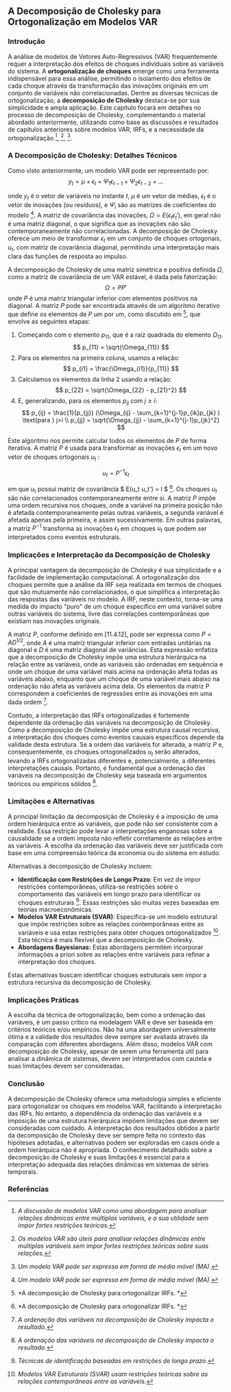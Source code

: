 ## A Decomposição de Cholesky para Ortogonalização em Modelos VAR

### Introdução

A análise de modelos de Vetores Auto-Regressivos (VAR) frequentemente requer a interpretação dos efeitos de choques individuais sobre as variáveis do sistema. A **ortogonalização de choques** emerge como uma ferramenta indispensável para essa análise, permitindo o isolamento dos efeitos de cada choque através da transformação das inovações originais em um conjunto de variáveis não correlacionadas. Dentre as diversas técnicas de ortogonalização, a **decomposição de Cholesky** destaca-se por sua simplicidade e ampla aplicação. Este capítulo focará em detalhes no processo de decomposição de Cholesky, complementando o material abordado anteriormente, utilizando como base as discussões e resultados de capítulos anteriores sobre modelos VAR, IRFs, e a necessidade da ortogonalização [^1], [^2], [^3].

### A Decomposição de Cholesky: Detalhes Técnicos

Como visto anteriormente, um modelo VAR pode ser representado por:
$$ y_t = \mu + \epsilon_t + \Psi_1 \epsilon_{t-1} + \Psi_2 \epsilon_{t-2} + \ldots $$

onde $y_t$ é o vetor de variáveis no instante *t*, $\mu$ é um vetor de médias, $\epsilon_t$ é o vetor de inovações (ou resíduos), e $\Psi_i$ são as matrizes de coeficientes do modelo [^3]. A matriz de covariância das inovações, $\Omega = E(\epsilon_t\epsilon_t')$, em geral não é uma matriz diagonal, o que significa que as inovações não são contemporaneamente não correlacionadas. A decomposição de Cholesky oferece um meio de transformar $\epsilon_t$ em um conjunto de choques ortogonais,  $u_t$, com matriz de covariância diagonal, permitindo uma interpretação mais clara das funções de resposta ao impulso.

A decomposição de Cholesky de uma matriz simétrica e positiva definida $\Omega$, como a matriz de covariância de um VAR estável, é dada pela fatorização:
$$ \Omega = PP' $$
onde $P$ é uma matriz triangular inferior com elementos positivos na diagonal. A matriz $P$ pode ser encontrada através de um algoritmo iterativo que define os elementos de $P$ um por um, como discutido em [^6], que envolve as seguintes etapas:
 1.  Começando com o elemento $p_{11}$, que é a raiz quadrada do elemento $\Omega_{11}$.
  $$ p_{11} = \sqrt{\Omega_{11}} $$
 2. Para os elementos na primeira coluna, usamos a relação:
 $$ p_{i1} = \frac{\Omega_{i1}}{p_{11}} $$
 3. Calculamos os elementos da linha 2 usando a relação:
 $$ p_{22} = \sqrt{\Omega_{22} - p_{21}^2} $$
 4. E, generalizando, para os elementos $p_{ij}$ com $j \ge i$:
 $$
 p_{ij} = \frac{1}{p_{jj}} (\Omega_{ij} - \sum_{k=1}^{j-1}p_{ik}p_{jk} ) \text{para } j>i \\
 p_{jj} = \sqrt{\Omega_{jj} - \sum_{k=1}^{j-1}p_{jk}^2}
 $$

Este algoritmo nos permite calcular todos os elementos de $P$ de forma iterativa. A matriz $P$ é usada para transformar as inovações $\epsilon_t$ em um novo vetor de choques ortogonais $u_t$ :

$$ u_t = P^{-1} \epsilon_t $$

em que $u_t$ possui matriz de covariância $ E(u_t u_t') = I $ [^6]. Os choques $u_t$ são não correlacionados contemporaneamente entre si. A matriz $P$ impõe uma ordem recursiva nos choques, onde a variável na primeira posição não é afetada contemporaneamente pelas outras variáveis, a segunda variável é afetada apenas pela primeira, e assim sucessivamente. Em outras palavras, a matriz $P^{-1}$ transforma as inovações $\epsilon_t$ em choques $u_t$ que podem ser interpretados como eventos estruturais.

### Implicações e Interpretação da Decomposição de Cholesky

A principal vantagem da decomposição de Cholesky é sua simplicidade e a facilidade de implementação computacional. A ortogonalização dos choques permite que a análise da IRF seja realizada em termos de choques que são mutuamente não correlacionados, o que simplifica a interpretação das respostas das variáveis no modelo. A IRF, neste contexto, torna-se uma medida do impacto "puro" de um choque específico em uma variável sobre outras variáveis do sistema, livre das correlações contemporâneas que existiam nas inovações originais.

A matriz $P$, conforme definido em [11.4.12], pode ser expressa como $P = AD^{1/2}$, onde $A$ é uma matriz triangular inferior com entradas unitárias na diagonal e $D$ é uma matriz diagonal de variâncias. Esta expressão enfatiza que a decomposição de Cholesky impõe uma estrutura hierárquica na relação entre as variáveis, onde as variáveis são ordenadas em sequência e onde um choque de uma variável mais acima na ordenação afeta todas as variáveis abaixo, enquanto que um choque de uma variável mais abaixo na ordenação não afeta as variáveis acima dela. Os elementos da matriz P correspondem a coeficientes de regressões entre as inovações em uma dada ordem [^7].

Contudo, a interpretação das IRFs ortogonalizadas é fortemente dependente da ordenação das variáveis na decomposição de Cholesky. Como a decomposição de Cholesky impõe uma estrutura causal recursiva, a interpretação dos choques como eventos causais específicos depende da validade desta estrutura. Se a ordem das variáveis for alterada, a matriz $P$ e, consequentemente, os choques ortogonalizados $u_t$ serão alterados, levando a IRFs ortogonalizadas diferentes e, potencialmente, a diferentes interpretações causais. Portanto, é fundamental que a ordenação das variáveis na decomposição de Cholesky seja baseada em argumentos teóricos ou empíricos sólidos [^7].

### Limitações e Alternativas

A principal limitação da decomposição de Cholesky é a imposição de uma ordem hierárquica entre as variáveis, que pode não ser consistente com a realidade.  Essa restrição pode levar a interpretações enganosas sobre a causalidade se a ordem imposta não refletir corretamente as relações entre as variáveis. A escolha da ordenação das variáveis deve ser justificada com base em uma compreensão teórica da economia ou do sistema em estudo.

Alternativas à decomposição de Cholesky incluem:
- **Identificação com Restrições de Longo Prazo**: Em vez de impor restrições contemporâneas, utiliza-se restrições sobre o comportamento das variáveis em longo prazo para identificar os choques estruturais [^8]. Essas restrições são muitas vezes baseadas em teorias macroeconômicas.
- **Modelos VAR Estruturais (SVAR)**: Especifica-se um modelo estrutural que impõe restrições sobre as relações contemporâneas entre as variáveis e usa estas restrições para obter choques ortogonalizados [^9].  Esta técnica é mais flexível que a decomposição de Cholesky.
- **Abordagens Bayesianas:** Estas abordagens permitem incorporar informações a priori sobre as relações entre variáveis para refinar a interpretação dos choques.

Estas alternativas buscam identificar choques estruturais sem impor a estrutura recursiva da decomposição de Cholesky.

### Implicações Práticas

A escolha da técnica de ortogonalização, bem como a ordenação das variáveis, é um passo crítico na modelagem VAR e deve ser baseada em critérios teóricos e/ou empíricos. Não há uma abordagem universalmente ótima e a validade dos resultados deve sempre ser avaliada através da comparação com diferentes abordagens. Além disso, modelos VAR com decomposição de Cholesky, apesar de serem uma ferramenta útil para analisar a dinâmica de sistemas, devem ser interpretados com cautela e suas limitações devem ser consideradas.

### Conclusão

A decomposição de Cholesky oferece uma metodologia simples e eficiente para ortogonalizar os choques em modelos VAR, facilitando a interpretação das IRFs. No entanto, a dependência da ordenação das variáveis e a imposição de uma estrutura hierárquica impõem limitações que devem ser consideradas com cuidado. A interpretação dos resultados obtidos a partir da decomposição de Cholesky deve ser sempre feita no contexto das hipóteses adotadas, e alternativas podem ser exploradas em casos onde a ordem hierárquica não é apropriada. O conhecimento detalhado sobre a decomposição de Cholesky e suas limitações é essencial para a interpretação adequada das relações dinâmicas em sistemas de séries temporais.

### Referências
[^1]: *A discussão de modelos VAR como uma abordagem para analisar relações dinâmicas entre múltiplas variáveis, e a sua utilidade sem impor fortes restrições teóricas.*
[^2]: *Os modelos VAR são úteis para analisar relações dinâmicas entre múltiplas variáveis sem impor fortes restrições teóricas sobre suas relações.*
[^3]: *Um modelo VAR pode ser expressa em forma de média móvel (MA).*
[^4]: *A matriz  Ψs quantifica como um choque de uma unidade na variável j no tempo t afeta a variável i no tempo t+s, mantendo todas as outras inovações constantes.*
[^5]: *A ortogonalização dos choques visa transformar essas inovações correlacionadas em um conjunto de choques ortogonais.*
[^6]: *A decomposição de Cholesky para ortogonalizar IRFs. *
[^7]: *A ordenação das variáveis na decomposição de Cholesky impacta o resultado.*
[^8]: *Técnicas de identificação baseadas em restrições de longo prazo.*
[^9]: *Modelos VAR Estruturais (SVAR) usam restrições teóricas sobre as relações contemporâneas entre as variáveis.*
<!-- END -->
